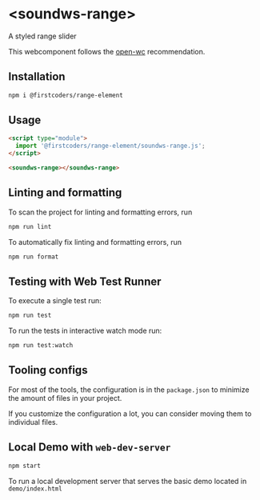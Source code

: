 # \<soundws-range>

A styled range slider

This webcomponent follows the [open-wc](https://github.com/open-wc/open-wc) recommendation.

## Installation

```bash
npm i @firstcoders/range-element
```

## Usage

```html
<script type="module">
  import '@firstcoders/range-element/soundws-range.js';
</script>

<soundws-range></soundws-range>
```

## Linting and formatting

To scan the project for linting and formatting errors, run

```bash
npm run lint
```

To automatically fix linting and formatting errors, run

```bash
npm run format
```

## Testing with Web Test Runner

To execute a single test run:

```bash
npm run test
```

To run the tests in interactive watch mode run:

```bash
npm run test:watch
```

## Tooling configs

For most of the tools, the configuration is in the `package.json` to minimize the amount of files in your project.

If you customize the configuration a lot, you can consider moving them to individual files.

## Local Demo with `web-dev-server`

```bash
npm start
```

To run a local development server that serves the basic demo located in `demo/index.html`
